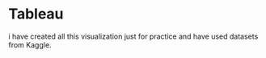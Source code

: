 # Tableau
i have created all this visualization just for practice and have used datasets from Kaggle.
